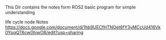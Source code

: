 This Dir contains the notes form ROS2 basic program for simple understanding


life cycle node Notes
https://docs.google.com/document/d/1hb9UECfHTNOet6fY3yMCcUd416Vk0YpqQT6cw0hiwO8/edit?usp=sharing
